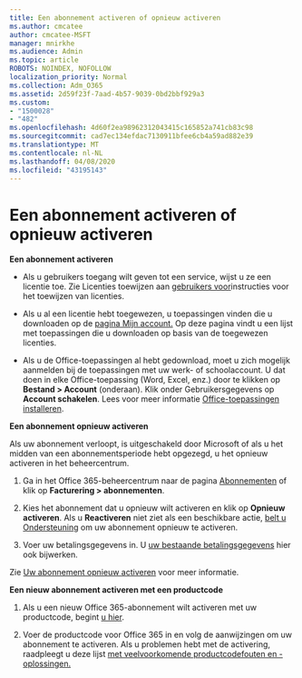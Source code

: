 ```yaml
---
title: Een abonnement activeren of opnieuw activeren
ms.author: cmcatee
author: cmcatee-MSFT
manager: mnirkhe
ms.audience: Admin
ms.topic: article
ROBOTS: NOINDEX, NOFOLLOW
localization_priority: Normal
ms.collection: Adm_O365
ms.assetid: 2d59f23f-7aad-4b57-9039-0bd2bbf929a3
ms.custom:
- "1500028"
- "482"
ms.openlocfilehash: 4d60f2ea98962312043415c165852a741cb83c98
ms.sourcegitcommit: cad7ec134efdac7130911bfee6cb4a59ad882e39
ms.translationtype: MT
ms.contentlocale: nl-NL
ms.lasthandoff: 04/08/2020
ms.locfileid: "43195143"
---
```

# <a name="activate-or-reactivate-a-subscription"></a>Een abonnement activeren of opnieuw activeren

**Een abonnement activeren**

- Als u gebruikers toegang wilt geven tot een service, wijst u ze een licentie toe. Zie Licenties toewijzen aan [gebruikers voor](https://docs.microsoft.com/microsoft-365/admin/manage/assign-licenses-to-users?view=o365-worldwide)instructies voor het toewijzen van licenties. 

- Als u al een licentie hebt toegewezen, u toepassingen vinden die u downloaden op de [pagina Mijn account.](https://portal.office.com/account/#installs) Op deze pagina vindt u een lijst met toepassingen die u downloaden op basis van de toegewezen licenties. 

- Als u de Office-toepassingen al hebt gedownload, moet u zich mogelijk aanmelden bij de toepassingen met uw werk- of schoolaccount. U dat doen in elke Office-toepassing (Word, Excel, enz.) door te klikken op **Bestand > Account** (onderaan). Klik onder Gebruikersgegevens op **Account schakelen**. Lees voor meer informatie [Office-toepassingen installeren](https://docs.microsoft.com/microsoft-365/admin/setup/install-applications). 

**Een abonnement opnieuw activeren**

Als uw abonnement verloopt, is uitgeschakeld door Microsoft of als u het midden van een abonnementsperiode hebt opgezegd, u het opnieuw activeren in het beheercentrum.
  
1. Ga in het Office 365-beheercentrum naar de pagina [Abonnementen](https://go.microsoft.com/fwlink/p/?linkid=842054) of klik op **Facturering > abonnementen**.

2. Kies het abonnement dat u opnieuw wilt activeren en klik op **Opnieuw activeren**. Als u **Reactiveren** niet ziet als een beschikbare actie, [belt u Ondersteuning](https://support.office.com/article/call-support-32a17ca7-6fa0-4870-8a8d-e25ba4ccfd4b) om uw abonnement opnieuw te activeren.

3. Voer uw betalingsgegevens in. U [uw bestaande betalingsgegevens](https://docs.microsoft.com/microsoft-365/commerce/billing-and-payments/add-update-or-remove-credit-card-or-bank-account?view=o365-worldwide) hier ook bijwerken.

Zie [Uw abonnement opnieuw activeren](https://docs.microsoft.com/office365/admin/subscriptions-and-billing/reactivate-your-subscription) voor meer informatie.

**Een nieuw abonnement activeren met een productcode**

1. Als u een nieuw Office 365-abonnement wilt activeren met uw productcode, begint [u hier](https://support.office.com/article/where-to-enter-your-office-product-key-0a82e5ae-739e-4b92-a6f4-2ec780c185db). 

2. Voer de productcode voor Office 365 in en volg de aanwijzingen om uw abonnement te activeren. Als u problemen hebt met de activering, raadpleegt u deze lijst [met veelvoorkomende productcodefouten en -oplossingen.](https://docs.microsoft.com/microsoft-365/commerce/product-key-errors-and-solutions)
